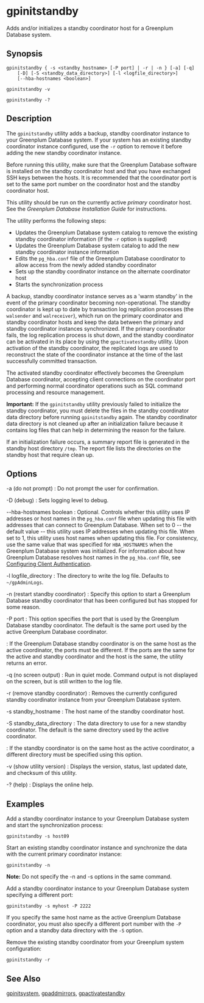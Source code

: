 # gpinitstandby 

Adds and/or initializes a standby coordinator host for a Greenplum Database system.

## <a id="section2"></a>Synopsis 

```
gpinitstandby { -s <standby_hostname> [-P port] | -r | -n } [-a] [-q] 
    [-D] [-S <standby_data_directory>] [-l <logfile_directory>] 
    [--hba-hostnames <boolean>] 

gpinitstandby -v 

gpinitstandby -?
```

## <a id="section3"></a>Description 

The `gpinitstandby` utility adds a backup, standby coordinator instance to your Greenplum Database system. If your system has an existing standby coordinator instance configured, use the `-r` option to remove it before adding the new standby coordinator instance.

Before running this utility, make sure that the Greenplum Database software is installed on the standby coordinator host and that you have exchanged SSH keys between the hosts. It is recommended that the coordinator port is set to the same port number on the coordinator host and the standby coordinator host.

This utility should be run on the currently active *primary* coordinator host. See the *Greenplum Database Installation Guide* for instructions.

The utility performs the following steps:

-   Updates the Greenplum Database system catalog to remove the existing standby coordinator information \(if the `-r` option is supplied\)
-   Updates the Greenplum Database system catalog to add the new standby coordinator instance information
-   Edits the `pg_hba.conf` file of the Greenplum Database coordinator to allow access from the newly added standby coordinator
-   Sets up the standby coordinator instance on the alternate coordinator host
-   Starts the synchronization process

A backup, standby coordinator instance serves as a 'warm standby' in the event of the primary coordinator becoming non-operational. The standby coordinator is kept up to date by transaction log replication processes \(the `walsender` and `walreceiver`\), which run on the primary coordinator and standby coordinator hosts and keep the data between the primary and standby coordinator instances synchronized. If the primary coordinator fails, the log replication process is shut down, and the standby coordinator can be activated in its place by using the `gpactivatestandby` utility. Upon activation of the standby coordinator, the replicated logs are used to reconstruct the state of the coordinator instance at the time of the last successfully committed transaction.

The activated standby coordinator effectively becomes the Greenplum Database coordinator, accepting client connections on the coordinator port and performing normal coordinator operations such as SQL command processing and resource management.

**Important:** If the `gpinitstandby` utility previously failed to initialize the standby coordinator, you must delete the files in the standby coordinator data directory before running `gpinitstandby` again. The standby coordinator data directory is not cleaned up after an initialization failure because it contains log files that can help in determining the reason for the failure.

If an initialization failure occurs, a summary report file is generated in the standby host directory `/tmp`. The report file lists the directories on the standby host that require clean up.

## <a id="section4"></a>Options 

-a \(do not prompt\)
:   Do not prompt the user for confirmation.

-D \(debug\)
:   Sets logging level to debug.

--hba-hostnames boolean
:   Optional. Controls whether this utility uses IP addresses or host names in the `pg_hba.conf` file when updating this file with addresses that can connect to Greenplum Database. When set to 0 -- the default value -- this utility uses IP addresses when updating this file. When set to 1, this utility uses host names when updating this file. For consistency, use the same value that was specified for `HBA_HOSTNAMES` when the Greenplum Database system was initialized. For information about how Greenplum Database resolves host names in the `pg_hba.conf` file, see [Configuring Client Authentication](../../admin_guide/client_auth.html).

-l logfile\_directory
:   The directory to write the log file. Defaults to `~/gpAdminLogs`.

-n \(restart standby coordinator\)
:   Specify this option to start a Greenplum Database standby coordinator that has been configured but has stopped for some reason.

-P port
:   This option specifies the port that is used by the Greenplum Database standby coordinator. The default is the same port used by the active Greenplum Database coordinator.

:   If the Greenplum Database standby coordinator is on the same host as the active coordinator, the ports must be different. If the ports are the same for the active and standby coordinator and the host is the same, the utility returns an error.

-q \(no screen output\)
:   Run in quiet mode. Command output is not displayed on the screen, but is still written to the log file.

-r \(remove standby coordinator\)
:   Removes the currently configured standby coordinator instance from your Greenplum Database system.

-s standby\_hostname
:   The host name of the standby coordinator host.

-S standby\_data\_directory
:   The data directory to use for a new standby coordinator. The default is the same directory used by the active coordinator.

:   If the standby coordinator is on the same host as the active coordinator, a different directory must be specified using this option.

-v \(show utility version\)
:   Displays the version, status, last updated date, and checksum of this utility.

-? \(help\)
:   Displays the online help.

## <a id="section5"></a>Examples 

Add a standby coordinator instance to your Greenplum Database system and start the synchronization process:

```
gpinitstandby -s host09
```

Start an existing standby coordinator instance and synchronize the data with the current primary coordinator instance:

```
gpinitstandby -n
```

**Note:** Do not specify the -n and -s options in the same command.

Add a standby coordinator instance to your Greenplum Database system specifying a different port:

```
gpinitstandby -s myhost -P 2222
```

If you specify the same host name as the active Greenplum Database coordinator, you must also specify a different port number with the `-P` option and a standby data directory with the `-S` option.

Remove the existing standby coordinator from your Greenplum system configuration:

```
gpinitstandby -r
```

## <a id="section6"></a>See Also 

[gpinitsystem](gpinitsystem.html), [gpaddmirrors](gpaddmirrors.html), [gpactivatestandby](gpactivatestandby.html)

